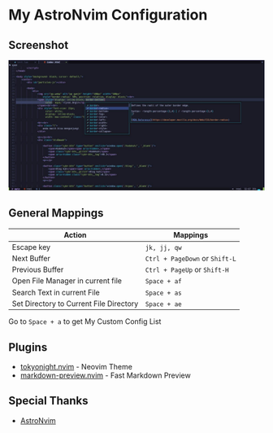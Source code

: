 # My AstroNvim Configuration
## Screenshot
![gmbr](gmbr.jpg) 
## General Mappings

| Action                                  | Mappings                      |
| ---------------                         | ----------------              |
| Escape key                              | `jk, jj, qw`                  |
| Next Buffer                             | `Ctrl + PageDown` or `Shift-L`|
| Previous Buffer                         | `Ctrl + PageUp` or `Shift-H`  |
| Open File Manager in current file       | `Space + af`                  |
| Search Text in current File             | `Space + as`                  |
| Set Directory to Current File Directory | `Space + ae`                  |

Go to `Space + a` to get My Custom Config List

## Plugins
- [tokyonight.nvim](https://github.com/folke/tokyonight.nvim) - Neovim Theme
- [markdown-preview.nvim](https://github.com/iamcco/markdown-preview.nvim) - Fast Markdown Preview

## Special Thanks
- [AstroNvim](https://github.com/AstroNvim/) 
